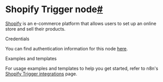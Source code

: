 [](https://github.com/n8n-io/n8n-docs/edit/main/docs/integrations/builtin/trigger-nodes/n8n-nodes-base.shopifytrigger.md "Edit this page")

# Shopify Trigger node[#](#shopify-trigger-node "Permanent link")

[Shopify](https://www.shopify.com/) is an e-commerce platform that allows users to set up an online store and sell their products.

Credentials

You can find authentication information for this node [here](../../credentials/shopify/).

Examples and templates

For usage examples and templates to help you get started, refer to n8n's [Shopify Trigger integrations](https://n8n.io/integrations/shopify-trigger/) page.